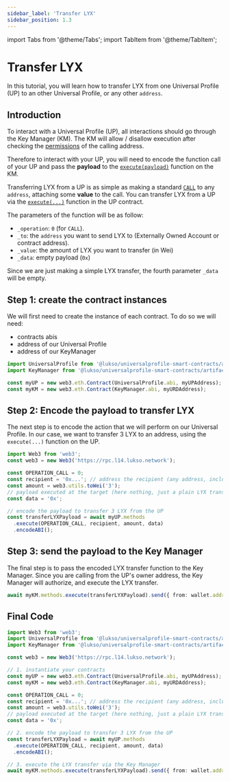 ```yaml
---
sidebar_label: 'Transfer LYX'
sidebar_position: 1.3
---
```


import Tabs from '@theme/Tabs';
import TabItem from '@theme/TabItem';

# Transfer LYX

In this tutorial, you will learn how to transfer LYX from one Universal Profile (UP) to an other Universal Profile, or any other `address`.

## Introduction

To interact with a Universal Profile (UP), all interactions should go through the Key Manager (KM). The KM will allow / disallow execution after checking the [permissions](../../standards/universal-profile/04-lsp6-key-manager.md#permission-values) of the calling address.

Therefore to interact with your UP, you will need to encode the function call of your UP and pass the **payload** to the [`execute(payload)`](../../contracts/key-manager.md#execute) function on the KM.

Transferring LYX from a UP is as simple as making a standard [`CALL`](../../standards/universal-profile/04-lsp6-key-manager.md#permission-values) to any `address`, attaching some **value** to the call. You can transfer LYX from a UP via the [`execute(...)`](../../contracts/erc725-account.md#execute) function in the UP contract.

The parameters of the function will be as follow:

- `_operation`: `0` (for `CALL`).
- `_to`: the `address` you want to send LYX to (Externally Owned Account or contract address).
- `_value`: the amount of LYX you want to transfer (in Wei)
- `_data`: empty payload (`0x`)

Since we are just making a simple LYX transfer, the fourth parameter `_data` will be empty.

## Step 1: create the contract instances

We will first need to create the instance of each contract. To do so we will need:

- contracts abis
- address of our Universal Profile
- address of our KeyManager

```typescript
import UniversalProfile from '@lukso/universalprofile-smart-contracts/artifacts/UniversalProfile.json';
import KeyManager from '@lukso/universalprofile-smart-contracts/artifacts/LSP6KeyManager.json';

const myUP = new web3.eth.Contract(UniversalProfile.abi, myUPAddress);
const myKM = new web3.eth.Contract(KeyManager.abi, myURDAddress);
```

## Step 2: Encode the payload to transfer LYX

The next step is to encode the action that we will perform on our Universal Profile. In our case, we want to transfer 3 LYX to an address, using the `execute(...)` function on the UP.

```typescript
import Web3 from 'web3';
const web3 = new Web3('https://rpc.l14.lukso.network');

const OPERATION_CALL = 0;
const recipient = '0x...'; // address the recipient (any address, including an other UP)
const amount = web3.utils.toWei('3');
// payload executed at the target (here nothing, just a plain LYX transfer)
const data = '0x';

// encode the payload to transfer 3 LYX from the UP
const transferLYXPayload = await myUP.methods
  .execute(OPERATION_CALL, recipient, amount, data)
  .encodeABI();
```

## Step 3: send the payload to the Key Manager

The final step is to pass the encoded LYX transfer function to the Key Manager. Since you are calling from the UP's owner address, the Key Manager will authorize, and execute the LYX transfer.

```typescript
await myKM.methods.execute(transferLYXPayload).send({ from: wallet.address });
```

## Final Code

```typescript
import Web3 from 'web3';
import UniversalProfile from '@lukso/universalprofile-smart-contracts/artifacts/UniversalProfile.json';
import KeyManager from '@lukso/universalprofile-smart-contracts/artifacts/LSP6KeyManager.json';

const web3 = new Web3('https://rpc.l14.lukso.network');

// 1. instantiate your contracts
const myUP = new web3.eth.Contract(UniversalProfile.abi, myUPAddress);
const myKM = new web3.eth.Contract(KeyManager.abi, myURDAddress);

const OPERATION_CALL = 0;
const recipient = '0x...'; // address the recipient (any address, including an other UP)
const amount = web3.utils.toWei('3');
// payload executed at the target (here nothing, just a plain LYX transfer)
const data = '0x';

// 2. encode the payload to transfer 3 LYX from the UP
const transferLYXPayload = await myUP.methods
  .execute(OPERATION_CALL, recipient, amount, data)
  .encodeABI();

// 3. execute the LYX transfer via the Key Manager
await myKM.methods.execute(transferLYXPayload).send({ from: wallet.address });
```
